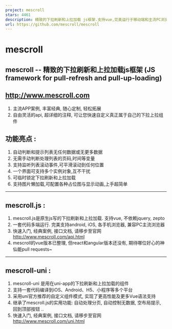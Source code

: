 ```yaml
---
project: mescroll
stars: 4461
description: 精致的下拉刷新和上拉加载 js框架.支持vue,完美运行于移动端和主流PC浏览器 (JS framework for pull-refresh and pull-up-loading)
url: https://github.com/mescroll/mescroll
---
```


mescroll
========

mescroll -- 精致的下拉刷新和上拉加载js框架 (JS framework for pull-refresh and pull-up-loading)
--------------------------------------------------------------------------------

http://www.mescroll.com
-----------------------

1.  主流APP案例, 丰富经典, 随心定制, 轻松拓展
2.  自由灵活的api, 超详细的注释, 可让您快速自定义真正属于自己的下拉上拉组件

功能亮点 :
------

1.  自动判断和提示列表无任何数据或无更多数据
2.  无需手动判断处理列表的页码,时间等变量
3.  支持监听列表滚动事件,可平滑滚动到任何位置
4.  一个界面可支持多个实例对象,互不干扰
5.  可临时锁定下拉刷新和上拉加载
6.  支持图片懒加载,可配置各种占位图与显示动画,上手超简单

* * *

mescroll.js :
-------------

1.  mescroll.js是原生js写的下拉刷新和上拉加载. 支持vue, 不依赖jquery, zepto
2.  一套代码多端运行. 完美支持android, iOS, 各手机浏览器, 兼容PC主流浏览器
3.  快速入门, 经典案例, 接口文档, 请移步至官网 http://www.mescroll.com/api.html
4.  mescroll的vue版本已整理, 但react和angular版本还没有, 期待哪位好心的神仙能pull requests~

* * *

mescroll-uni :
--------------

1.  mescroll-uni 是用在uni-app的下拉刷新和上拉加载的组件
2.  支持一套代码编译到iOS、Android、H5、小程序等多个平台
3.  采用uni官方推荐的自定义组件模式, 实现了更高性能及更多Vue语法支持
4.  继承了mescroll.js的实用功能: 自动处理分页, 自动控制无数据, 空布局提示, 回到顶部按钮 ..
5.  快速入门, 经典案例, 接口文档, 请移步至官网 http://www.mescroll.com/uni.html
